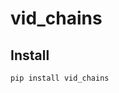 # vid_chains

<!-- WARNING: THIS FILE WAS AUTOGENERATED! DO NOT EDIT! -->

## Install

``` sh
pip install vid_chains
```
